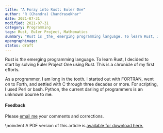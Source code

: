 ```yaml
---
title: "A Foray into Rust: Euler One"
author: "R (Chandra) Chandrasekhar"
date: 2021-07-31
modified: 2021-07-31
category: Programming
tags: Rust, Euler Project, Mathematics
summary: "Rust is _the_ emerging programming language. To learn Rust, I decided to start by solving  Euler Project One using Rust. This is a chronicle of my first efforts."
opengraphimage:
status: draft
---
```


Rust is _the_ emerging programming language. To learn Rust, I decided to start by solving  Euler Project One using Rust. This is a chronicle of my first efforts.

As a programmer, I am long in the tooth. I started out with FORTRAN, went on to Forth, and settled with C through three decades or more. For scripting, I used Perl or bash. Python, the current darling of programmers is an unknown bourne to me.





#### Feedback

Please [email me](mailto:feedback.swanlotus@gmail.com) your comments and
corrections.

\noindent A PDF version of this article is [available for download here.]({attach}./rust-euler-one.pdf)
